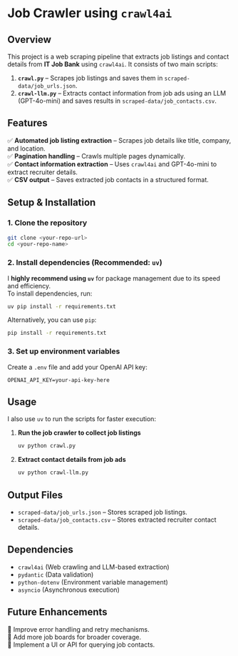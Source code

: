 # **Job Crawler using `crawl4ai`**  

## **Overview**  
This project is a web scraping pipeline that extracts job listings and contact details from **IT Job Bank** using `crawl4ai`. It consists of two main scripts:  

1. **`crawl.py`** – Scrapes job listings and saves them in `scraped-data/job_urls.json`.  
2. **`crawl-llm.py`** – Extracts contact information from job ads using an LLM (GPT-4o-mini) and saves results in `scraped-data/job_contacts.csv`.  

## **Features**  
✅ **Automated job listing extraction** – Scrapes job details like title, company, and location.  
✅ **Pagination handling** – Crawls multiple pages dynamically.  
✅ **Contact information extraction** – Uses `crawl4ai` and GPT-4o-mini to extract recruiter details.  
✅ **CSV output** – Saves extracted job contacts in a structured format.  

## **Setup & Installation**  
### **1. Clone the repository**  
   ```sh
   git clone <your-repo-url>
   cd <your-repo-name>
   ```

### **2. Install dependencies (Recommended: `uv`)**  
I **highly recommend using `uv`** for package management due to its speed and efficiency.  
To install dependencies, run:  
   ```sh
   uv pip install -r requirements.txt
   ```  
Alternatively, you can use `pip`:  
   ```sh
   pip install -r requirements.txt
   ```  

### **3. Set up environment variables**  
Create a `.env` file and add your OpenAI API key:  
   ```
   OPENAI_API_KEY=your-api-key-here
   ```

## **Usage**  
I also use `uv` to run the scripts for faster execution:  

1. **Run the job crawler to collect job listings**  
   ```sh
   uv python crawl.py
   ```
2. **Extract contact details from job ads**  
   ```sh
   uv python crawl-llm.py
   ```


## **Output Files**  
- `scraped-data/job_urls.json` – Stores scraped job listings.  
- `scraped-data/job_contacts.csv` – Stores extracted recruiter contact details.  

## **Dependencies**  
- `crawl4ai` (Web crawling and LLM-based extraction)  
- `pydantic` (Data validation)  
- `python-dotenv` (Environment variable management)  
- `asyncio` (Asynchronous execution)  

## **Future Enhancements**  
🔹 Improve error handling and retry mechanisms.  
🔹 Add more job boards for broader coverage.  
🔹 Implement a UI or API for querying job contacts.  
